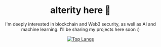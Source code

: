 <h1 align="center">alterity here 👋</h1>

<p align="center">
  I'm deeply interested in blockchain and Web3 security, as well as AI and machine learning. 
  I'll be sharing my projects here soon :)
</p>

<div align="center">
  <a href="https://github.com/alterityio/github-readme-stats">
    <img src="https://github-readme-stats.vercel.app/api/top-langs/?username=alterityio&layout=compact&langs_count=3&bg_color=00000000&title_color=ffffff&text_color=c0c0c0&icon_color=2ecc71&hide_border=true" alt="Top Langs" />
  </a>
</div>




